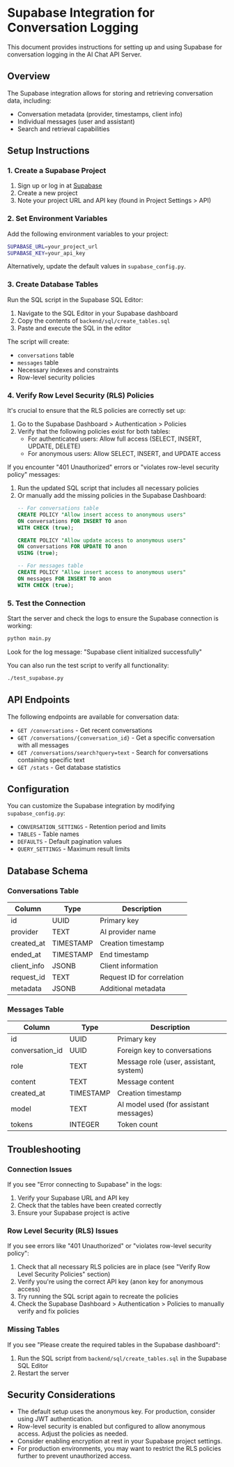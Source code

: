 # Supabase Integration for Conversation Logging

This document provides instructions for setting up and using Supabase for conversation logging in the AI Chat API Server.

## Overview

The Supabase integration allows for storing and retrieving conversation data, including:
- Conversation metadata (provider, timestamps, client info)
- Individual messages (user and assistant)
- Search and retrieval capabilities

## Setup Instructions

### 1. Create a Supabase Project

1. Sign up or log in at [Supabase](https://supabase.com/)
2. Create a new project
3. Note your project URL and API key (found in Project Settings > API)

### 2. Set Environment Variables

Add the following environment variables to your project:

```bash
SUPABASE_URL=your_project_url
SUPABASE_KEY=your_api_key
```

Alternatively, update the default values in `supabase_config.py`.

### 3. Create Database Tables

Run the SQL script in the Supabase SQL Editor:

1. Navigate to the SQL Editor in your Supabase dashboard
2. Copy the contents of `backend/sql/create_tables.sql`
3. Paste and execute the SQL in the editor

The script will create:
- `conversations` table
- `messages` table
- Necessary indexes and constraints
- Row-level security policies

### 4. Verify Row Level Security (RLS) Policies

It's crucial to ensure that the RLS policies are correctly set up:

1. Go to the Supabase Dashboard > Authentication > Policies
2. Verify that the following policies exist for both tables:
   - For authenticated users: Allow full access (SELECT, INSERT, UPDATE, DELETE)
   - For anonymous users: Allow SELECT, INSERT, and UPDATE access

If you encounter "401 Unauthorized" errors or "violates row-level security policy" messages:

1. Run the updated SQL script that includes all necessary policies
2. Or manually add the missing policies in the Supabase Dashboard:
   ```sql
   -- For conversations table
   CREATE POLICY "Allow insert access to anonymous users" 
   ON conversations FOR INSERT TO anon 
   WITH CHECK (true);

   CREATE POLICY "Allow update access to anonymous users" 
   ON conversations FOR UPDATE TO anon 
   USING (true);

   -- For messages table
   CREATE POLICY "Allow insert access to anonymous users" 
   ON messages FOR INSERT TO anon 
   WITH CHECK (true);
   ```

### 5. Test the Connection

Start the server and check the logs to ensure the Supabase connection is working:

```bash
python main.py
```

Look for the log message: "Supabase client initialized successfully"

You can also run the test script to verify all functionality:

```bash
./test_supabase.py
```

## API Endpoints

The following endpoints are available for conversation data:

- `GET /conversations` - Get recent conversations
- `GET /conversations/{conversation_id}` - Get a specific conversation with all messages
- `GET /conversations/search?query=text` - Search for conversations containing specific text
- `GET /stats` - Get database statistics

## Configuration

You can customize the Supabase integration by modifying `supabase_config.py`:

- `CONVERSATION_SETTINGS` - Retention period and limits
- `TABLES` - Table names
- `DEFAULTS` - Default pagination values
- `QUERY_SETTINGS` - Maximum result limits

## Database Schema

### Conversations Table

| Column | Type | Description |
|--------|------|-------------|
| id | UUID | Primary key |
| provider | TEXT | AI provider name |
| created_at | TIMESTAMP | Creation timestamp |
| ended_at | TIMESTAMP | End timestamp |
| client_info | JSONB | Client information |
| request_id | TEXT | Request ID for correlation |
| metadata | JSONB | Additional metadata |

### Messages Table

| Column | Type | Description |
|--------|------|-------------|
| id | UUID | Primary key |
| conversation_id | UUID | Foreign key to conversations |
| role | TEXT | Message role (user, assistant, system) |
| content | TEXT | Message content |
| created_at | TIMESTAMP | Creation timestamp |
| model | TEXT | AI model used (for assistant messages) |
| tokens | INTEGER | Token count |

## Troubleshooting

### Connection Issues

If you see "Error connecting to Supabase" in the logs:

1. Verify your Supabase URL and API key
2. Check that the tables have been created correctly
3. Ensure your Supabase project is active

### Row Level Security (RLS) Issues

If you see errors like "401 Unauthorized" or "violates row-level security policy":

1. Check that all necessary RLS policies are in place (see "Verify Row Level Security Policies" section)
2. Verify you're using the correct API key (anon key for anonymous access)
3. Try running the SQL script again to recreate the policies
4. Check the Supabase Dashboard > Authentication > Policies to manually verify and fix policies

### Missing Tables

If you see "Please create the required tables in the Supabase dashboard":

1. Run the SQL script from `backend/sql/create_tables.sql` in the Supabase SQL Editor
2. Restart the server

## Security Considerations

- The default setup uses the anonymous key. For production, consider using JWT authentication.
- Row-level security is enabled but configured to allow anonymous access. Adjust the policies as needed.
- Consider enabling encryption at rest in your Supabase project settings.
- For production environments, you may want to restrict the RLS policies further to prevent unauthorized access.